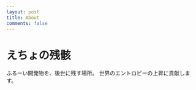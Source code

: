 ```yaml
---
layout: post
title: About
comments: false
---
```


えちょの残骸
============

ふるーい開発物を、後世に残す場所。
世界のエントロピーの上昇に貢献します。
